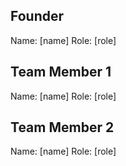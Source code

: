 ## Founder

Name: [name]
Role: [role]

## Team Member 1

Name: [name]
Role: [role]

## Team Member 2

Name: [name]
Role: [role]

